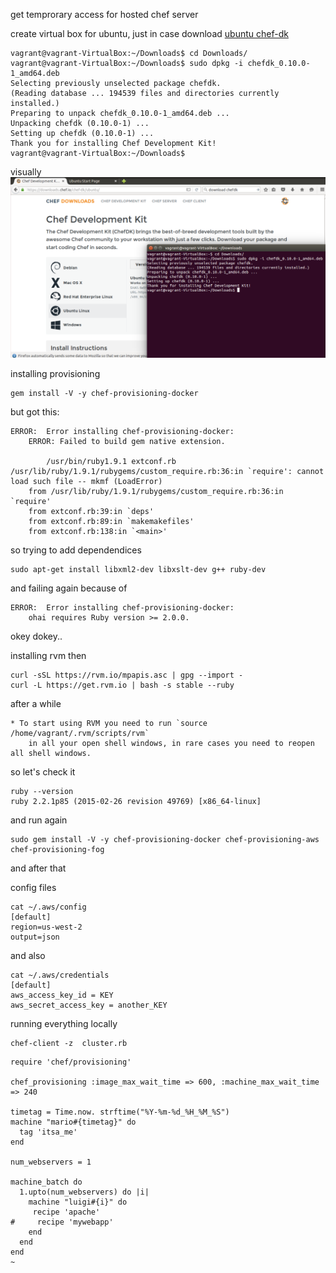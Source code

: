 get temprorary access for hosted chef server

create virtual box for ubuntu, just in case
download [ubuntu chef-dk](https://downloads.chef.io/chef-dk/ubuntu/)
```
vagrant@vagrant-VirtualBox:~/Downloads$ cd Downloads/
vagrant@vagrant-VirtualBox:~/Downloads$ sudo dpkg -i chefdk_0.10.0-1_amd64.deb
Selecting previously unselected package chefdk.
(Reading database ... 194539 files and directories currently installed.)
Preparing to unpack chefdk_0.10.0-1_amd64.deb ...
Unpacking chefdk (0.10.0-1) ...
Setting up chefdk (0.10.0-1) ...
Thank you for installing Chef Development Kit!
vagrant@vagrant-VirtualBox:~/Downloads$
```

visually ![screenshot](images/install-chef-dk.png)

installing provisioning
```
gem install -V -y chef-provisioning-docker
```

but got this:
```
ERROR:  Error installing chef-provisioning-docker:
	ERROR: Failed to build gem native extension.

        /usr/bin/ruby1.9.1 extconf.rb
/usr/lib/ruby/1.9.1/rubygems/custom_require.rb:36:in `require': cannot load such file -- mkmf (LoadError)
	from /usr/lib/ruby/1.9.1/rubygems/custom_require.rb:36:in `require'
	from extconf.rb:39:in `deps'
	from extconf.rb:89:in `makemakefiles'
	from extconf.rb:138:in `<main>'
```

so trying to add dependendices

```
sudo apt-get install libxml2-dev libxslt-dev g++ ruby-dev
```

and failing again because of
```
ERROR:  Error installing chef-provisioning-docker:
	ohai requires Ruby version >= 2.0.0.

```

okey dokey..

installing rvm then

```
curl -sSL https://rvm.io/mpapis.asc | gpg --import -
curl -L https://get.rvm.io | bash -s stable --ruby

```

after a while

```
* To start using RVM you need to run `source /home/vagrant/.rvm/scripts/rvm`
    in all your open shell windows, in rare cases you need to reopen all shell windows.
```

so let's check it

```
ruby --version
ruby 2.2.1p85 (2015-02-26 revision 49769) [x86_64-linux]
```

and run again

```
sudo gem install -V -y chef-provisioning-docker chef-provisioning-aws chef-provisioning-fog
```

and after that

config files

```
cat ~/.aws/config
[default]
region=us-west-2
output=json

```

and also

```
cat ~/.aws/credentials
[default]
aws_access_key_id = KEY
aws_secret_access_key = another_KEY

```

running everything locally
```
chef-client -z  cluster.rb
```

```
require 'chef/provisioning'

chef_provisioning :image_max_wait_time => 600, :machine_max_wait_time => 240

timetag = Time.now. strftime("%Y-%m-%d_%H_%M_%S")
machine "mario#{timetag}" do
  tag 'itsa_me'
end

num_webservers = 1

machine_batch do
  1.upto(num_webservers) do |i|
    machine "luigi#{i}" do
     recipe 'apache'
#     recipe 'mywebapp'
    end
  end
end
~        
```
